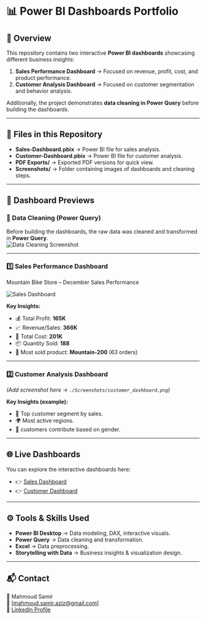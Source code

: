 # 📊 Power BI Dashboards Portfolio

## 📝 Overview
This repository contains two interactive **Power BI dashboards** showcasing different business insights:  
1. **Sales Performance Dashboard** → Focused on revenue, profit, cost, and product performance.  
2. **Customer Analysis Dashboard** → Focused on customer segmentation and behavior analysis.  

Additionally, the project demonstrates **data cleaning in Power Query** before building the dashboards.  

---

## 📂 Files in this Repository
- **Sales-Dashboard.pbix** → Power BI file for sales analysis.  
- **Customer-Dashboard.pbix** → Power BI file for customer analysis.  
- **PDF Exports/** → Exported PDF versions for quick view.  
- **Screenshots/** → Folder containing images of dashboards and cleaning steps.  

---

## 📸 Dashboard Previews

### 🧹 Data Cleaning (Power Query)
Before building the dashboards, the raw data was cleaned and transformed in **Power Query**.  
![Data Cleaning Screenshot](./Screenshots/cleaning.png)

---

### 1️⃣ Sales Performance Dashboard
Mountain Bike Store – December Sales Performance  

![Sales Dashboard](./Screenshots/sales_dashboard.png)

**Key Insights:**
- 💰 Total Profit: **165K**  
- 📈 Revenue/Sales: **366K**  
- 💸 Total Cost: **201K**  
- 📦 Quantity Sold: **188**  
- 🚴 Most sold product: **Mountain-200** (63 orders)  

---

### 2️⃣ Customer Analysis Dashboard
*(Add screenshot here → `./Screenshots/customer_dashboard.png`)*  

**Key Insights (example):**
- 👥 Top customer segment by sales.  
- 🌍 Most active regions.  
- 🔁 customers contribute based on gender.  

---

## 🌐 Live Dashboards
You can explore the interactive dashboards here:  
- 👉 [Sales Dashboard](https://app.powerbi.com/view?r=YOUR_SALES_LINK)  
- 👉 [Customer Dashboard](https://app.powerbi.com/view?r=YOUR_CUSTOMER_LINK)  

---

## ⚙️ Tools & Skills Used
- **Power BI Desktop** → Data modeling, DAX, interactive visuals.  
- **Power Query** → Data cleaning and transformation.  
- **Excel** → Data preprocessing.  
- **Storytelling with Data** → Business insights & visualization design.  

---

## 📬 Contact
👤 Mahmoud Samir  
📧 [mahmoud.samir.aziz@gmail.com]  
🔗 [LinkedIn Profile](https://www.linkedin.com/in/mahmoud-samir-aziz/)  
